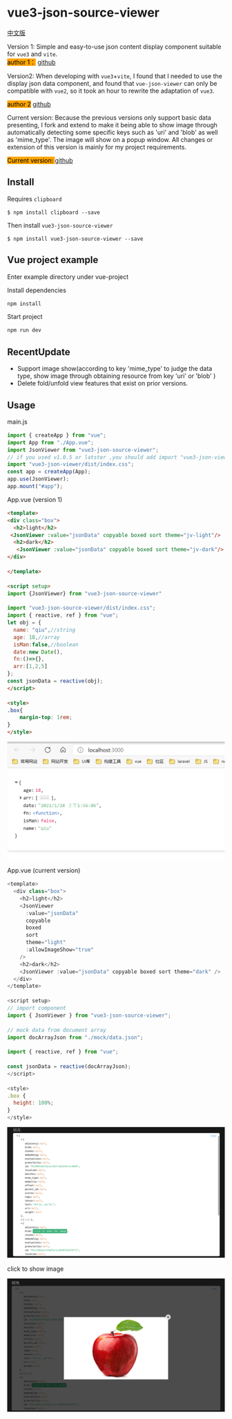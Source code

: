 # vue3-json-source-viewer

[中文版](readme_cn.md)

Version 1: Simple and easy-to-use json content display component suitable for `vue3` and `vite`.  
<mark style="background-color: orange">author 1：</mark> [github](https://github.com/chenfengjw163/vue-json-viewer)

Version2: When developing with `vue3`+`vite`, I found that I needed to use the display json data component, and found that `vue-json-viewer` can only be compatible with `vue2`, so it took an hour to rewrite the adaptation of `vue3`.  

<mark style="background-color: orange">author 2</mark> [github](https://github.com/qiuquanwu/vue3-json-viewer)  

Current version: Because the previous versions only support basic data presenting, I fork and extend to make it being able to show image through automatically detecting some specific keys such as 'uri' and 'blob' as well as 'mime_type'. The image will show on a popup window. All changes or extension of this version is mainly for my project requirements.  

<mark style="background-color: orange">Current version: </mark> [github](https://github.com/SmartCodeDavid/vue3-json-viewer)

## Install

Requires `clipboard`

```
$ npm install clipboard --save
```

Then install `vue3-json-source-viewer`

```
$ npm install vue3-json-source-viewer --save
```

## Vue project example  
Enter example directory under vue-project

Install dependencies
``` bash
npm install
```

Start project
``` bash
npm run dev
```

## RecentUpdate
- Support image show(according to key 'mime_type' to judge the data type, show image through obtaining resource from key 'uri' or 'blob' )
- Delete fold/unfold view features that exist on prior versions.

## Usage

main.js

```js
import { createApp } from "vue";
import App from "./App.vue";
import JsonViewer from "vue3-json-source-viewer";
// if you used v1.0.5 or latster ,you should add import "vue3-json-viewer/dist/index.css"
import "vue3-json-viewer/dist/index.css";
const app = createApp(App);
app.use(JsonViewer);
app.mount("#app");
```

App.vue (version 1)

``` html
<template>
<div class="box">
  <h2>light</h2>
 <JsonViewer :value="jsonData" copyable boxed sort theme="jv-light"/>
  <h2>dark</h2>
   <JsonViewer :value="jsonData" copyable boxed sort theme="jv-dark"/>
</div>
 
</template>

<script setup>
import {JsonViewer} from "vue3-json-source-viewer"

import "vue3-json-source-viewer/dist/index.css";
import { reactive, ref } from "vue";
let obj = {
  name: "qiu",//string
  age: 18,//array
  isMan:false,//boolean
  date:new Date(),
  fn:()=>{},
  arr:[1,2,5]
};
const jsonData = reactive(obj);
</script>

<style>
.box{
    margin-top: 1rem;
}
</style>

```

![](./img/demo.png) 

App.vue (current version)
``` js
<template>
  <div class="box">
    <h2>light</h2>
    <JsonViewer
      :value="jsonData"
      copyable
      boxed
      sort
      theme="light"
      :allowImageShow="true"
    />
    <h2>dark</h2>
    <JsonViewer :value="jsonData" copyable boxed sort theme="dark" />
  </div>
</template>

<script setup>
// import component
import { JsonViewer } from "vue3-json-source-viewer";

// mock data from document array
import docArrayJson from "./mock/data.json";

import { reactive, ref } from "vue";

const jsonData = reactive(docArrayJson);
</script>

<style>
.box {
  height: 100%;
}
</style>

```

![](./img/demo2.png)  

click to show image

![](./img/demo3.png)